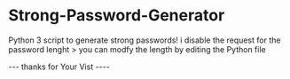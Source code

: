 # Strong-Password-Generator
Python 3 script to generate strong passwords!
i disable the request for the password lenght > 
you can modfy the length by editing the Python file



--- thanks for Your Vist ----
